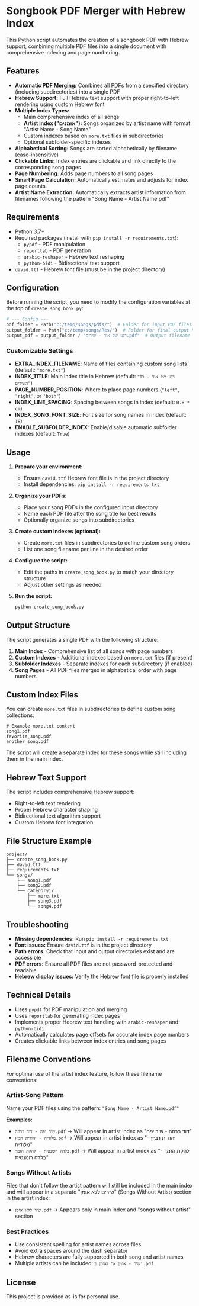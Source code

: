 # Songbook PDF Merger with Hebrew Index

This Python script automates the creation of a songbook PDF with Hebrew support, combining multiple PDF files into a single document with comprehensive indexing and page numbering.

## Features

- **Automatic PDF Merging:** Combines all PDFs from a specified directory (including subdirectories) into a single PDF
- **Hebrew Support:** Full Hebrew text support with proper right-to-left rendering using custom Hebrew font
- **Multiple Index Types:**
  - Main comprehensive index of all songs
  - **Artist index ("אומנים"):** Songs organized by artist name with format "Artist Name - Song Name"
  - Custom indexes based on `more.txt` files in subdirectories
  - Optional subfolder-specific indexes
- **Alphabetical Sorting:** Songs are sorted alphabetically by filename (case-insensitive)
- **Clickable Links:** Index entries are clickable and link directly to the corresponding song pages
- **Page Numbering:** Adds page numbers to all song pages
- **Smart Page Calculation:** Automatically estimates and adjusts for index page counts
- **Artist Name Extraction:** Automatically extracts artist information from filenames following the pattern "Song Name - Artist Name.pdf"

## Requirements

- Python 3.7+
- Required packages (install with `pip install -r requirements.txt`):
  - `pypdf` - PDF manipulation
  - `reportlab` - PDF generation
  - `arabic-reshaper` - Hebrew text reshaping
  - `python-bidi` - Bidirectional text support
- `david.ttf` - Hebrew font file (must be in the project directory)

## Configuration

Before running the script, you need to modify the configuration variables at the top of `create_song_book.py`:

```python
# --- Config ---
pdf_folder = Path("c:/temp/songs/pdfs/")  # Folder for input PDF files
output_folder = Path("c:/temp/songs/Res/")  # Folder for final output PDF
output_pdf = output_folder / "רגע של אור - שירים.pdf"  # Output filename
```

### Customizable Settings

- **EXTRA_INDEX_FILENAME**: Name of files containing custom song lists (default: `"more.txt"`)
- **INDEX_TITLE**: Main index title in Hebrew (default: `"רגע של אור - כל השירים"`)
- **PAGE_NUMBER_POSITION**: Where to place page numbers (`"left"`, `"right"`, or `"both"`)
- **INDEX_LINE_SPACING**: Spacing between songs in index (default: `0.8 * cm`)
- **INDEX_SONG_FONT_SIZE**: Font size for song names in index (default: `18`)
- **ENABLE_SUBFOLDER_INDEX**: Enable/disable automatic subfolder indexes (default: `True`)

## Usage

1. **Prepare your environment:**
   - Ensure `david.ttf` Hebrew font file is in the project directory
   - Install dependencies: `pip install -r requirements.txt`

2. **Organize your PDFs:**
   - Place your song PDFs in the configured input directory
   - Name each PDF file after the song title for best results
   - Optionally organize songs into subdirectories

3. **Create custom indexes (optional):**
   - Create `more.txt` files in subdirectories to define custom song orders
   - List one song filename per line in the desired order

4. **Configure the script:**
   - Edit the paths in `create_song_book.py` to match your directory structure
   - Adjust other settings as needed

5. **Run the script:**
   ```bash
   python create_song_book.py
   ```

## Output Structure

The script generates a single PDF with the following structure:

1. **Main Index** - Comprehensive list of all songs with page numbers
2. **Custom Indexes** - Additional indexes based on `more.txt` files (if present)
3. **Subfolder Indexes** - Separate indexes for each subdirectory (if enabled)
4. **Song Pages** - All PDF files merged in alphabetical order with page numbers

## Custom Index Files

You can create `more.txt` files in subdirectories to define custom song collections:

```
# Example more.txt content
song1.pdf
favorite_song.pdf
another_song.pdf
```

The script will create a separate index for these songs while still including them in the main index.

## Hebrew Text Support

The script includes comprehensive Hebrew support:
- Right-to-left text rendering
- Proper Hebrew character shaping
- Bidirectional text algorithm support
- Custom Hebrew font integration

## File Structure Example

```
project/
├── create_song_book.py
├── david.ttf
├── requirements.txt
└── songs/
    ├── song1.pdf
    ├── song2.pdf
    └── category1/
        ├── more.txt
        ├── song3.pdf
        └── song4.pdf
```

## Troubleshooting

- **Missing dependencies:** Run `pip install -r requirements.txt`
- **Font issues:** Ensure `david.ttf` is in the project directory
- **Path errors:** Check that input and output directories exist and are accessible
- **PDF errors:** Ensure all PDF files are not password-protected and readable
- **Hebrew display issues:** Verify the Hebrew font file is properly installed

## Technical Details

- Uses `pypdf` for PDF manipulation and merging
- Uses `reportlab` for generating index pages
- Implements proper Hebrew text handling with `arabic-reshaper` and `python-bidi`
- Automatically calculates page offsets for accurate index page numbers
- Creates clickable links between index entries and song pages

## Filename Conventions

For optimal use of the artist index feature, follow these filename conventions:

### Artist-Song Pattern
Name your PDF files using the pattern: `"Song Name - Artist Name.pdf"`

**Examples:**
- `שיר יפה - דוד ברוזה.pdf` → Will appear in artist index as "דוד ברוזה - שיר יפה"
- `מלודיה - יהודית רביץ.pdf` → Will appear in artist index as "יהודית רביץ - מלודיה"
- `בלדה רומנטית - להקת הזמר.pdf` → Will appear in artist index as "להקת הזמר - בלדה רומנטית"

### Songs Without Artists
Files that don't follow the artist pattern will still be included in the main index and will appear in a separate "שירים ללא אומן" (Songs Without Artist) section in the artist index:
- `שיר ללא אומן.pdf` → Appears only in main index and "songs without artist" section

### Best Practices
- Use consistent spelling for artist names across files
- Avoid extra spaces around the dash separator
- Hebrew characters are fully supported in both song and artist names
- Multiple artists can be included: `שיר - אומן א' ואומן ב'.pdf`

## License

This project is provided as-is for personal use.